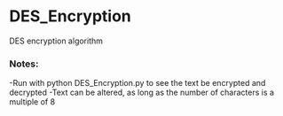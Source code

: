 # DES_Encryption
DES encryption algorithm 
### Notes:
-Run with python DES_Encryption.py to see the text be encrypted and decrypted
-Text can be altered, as long as the number of characters is a multiple of 8
